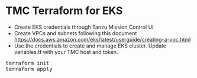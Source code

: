 # TMC Terraform for EKS

- Create EKS credentials through Tanzu Mission Control UI
- Create VPCs and subnets following this document
https://docs.aws.amazon.com/eks/latest/userguide/creating-a-vpc.html
- Use the credentials to create and manage EKS cluster.  Update variables.tf with your TMC host and token.
<pre>
terraform init
terraform apply
</pre>
